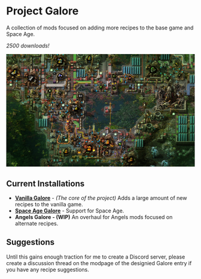 # Project Galore

A collection of mods focused on adding more recipes to the base game and Space Age.

*2500 downloads!*

![gleba](.media/gleba_galore.png)

## Current Installations

-   **[Vanilla Galore](https://mods.factorio.com/mod/vanilla_galore_continued)** - _(The core of the project)_ Adds a large amount of new recipes to the vanilla game.
-   **[Space Age Galore](https://mods.factorio.com/mod/space_age_galore)** - Support for Space Age.
-   **Angels Galore - (WIP)** An overhaul for Angels mods focused on alternate recipes.

## Suggestions

Until this gains enough traction for me to create a Discord server, please create a discussion thread on the modpage of the designied Galore entry if you have any recipe suggestions.
